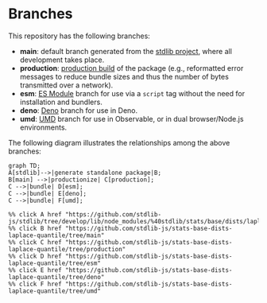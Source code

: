 <!--

@license Apache-2.0

Copyright (c) 2022 The Stdlib Authors.

Licensed under the Apache License, Version 2.0 (the "License");
you may not use this file except in compliance with the License.
You may obtain a copy of the License at

    http://www.apache.org/licenses/LICENSE-2.0

Unless required by applicable law or agreed to in writing, software
distributed under the License is distributed on an "AS IS" BASIS,
WITHOUT WARRANTIES OR CONDITIONS OF ANY KIND, either express or implied.
See the License for the specific language governing permissions and
limitations under the License.

-->

# Branches

This repository has the following branches:

-   **main**: default branch generated from the [stdlib project][stdlib-url], where all development takes place.
-   **production**: [production build][production-url] of the package (e.g., reformatted error messages to reduce bundle sizes and thus the number of bytes transmitted over a network).
-   **esm**: [ES Module][esm-url] branch for use via a `script` tag without the need for installation and bundlers.
-   **deno**: [Deno][deno-url] branch for use in Deno.
-   **umd**: [UMD][umd-url] branch for use in Observable, or in dual browser/Node.js environments.

The following diagram illustrates the relationships among the above branches:

```mermaid
graph TD;
A[stdlib]-->|generate standalone package|B;
B[main] -->|productionize| C[production];
C -->|bundle| D[esm];
C -->|bundle| E[deno];
C -->|bundle| F[umd];

%% click A href "https://github.com/stdlib-js/stdlib/tree/develop/lib/node_modules/%40stdlib/stats/base/dists/laplace/quantile"
%% click B href "https://github.com/stdlib-js/stats-base-dists-laplace-quantile/tree/main"
%% click C href "https://github.com/stdlib-js/stats-base-dists-laplace-quantile/tree/production"
%% click D href "https://github.com/stdlib-js/stats-base-dists-laplace-quantile/tree/esm"
%% click E href "https://github.com/stdlib-js/stats-base-dists-laplace-quantile/tree/deno"
%% click F href "https://github.com/stdlib-js/stats-base-dists-laplace-quantile/tree/umd"
```

[stdlib-url]: https://github.com/stdlib-js/stdlib/tree/develop/lib/node_modules/%40stdlib/stats/base/dists/laplace/quantile
[production-url]: https://github.com/stdlib-js/stats-base-dists-laplace-quantile/tree/production
[deno-url]: https://github.com/stdlib-js/stats-base-dists-laplace-quantile/tree/deno
[umd-url]: https://github.com/stdlib-js/stats-base-dists-laplace-quantile/tree/umd
[esm-url]: https://github.com/stdlib-js/stats-base-dists-laplace-quantile/tree/esm